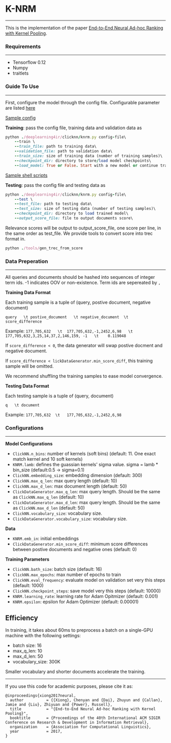 # K-NRM
---
This is the implementation of the paper [End-to-End Neural Ad-hoc Ranking with Kernel Pooling](http://www.cs.cmu.edu/~zhuyund/papers/end-end-neural.pdf).

### Requirements
---
- Tensorflow 0.12
- Numpy
- traitlets

### Guide To Use
---
First, configure the model through the config file. Configurable parameter are listed [here](#configurations)

[Sample config](https://github.com/AdeDZY/K-NRM/blob/master/sogou.knrm.config)

**Training**: pass the config file, training data and validation data as
```ruby
python ./deeplearning4ir/clicknn/knrm.py config-file\
    --train \
    --train_file: path to training data\
    --validation_file: path to validation data\
    --train_size: size of training data (number of training samples)\
    --checkpoint_dir: directory to store/load model checkpoints\ 
    --load_model: True or False. Start with a new model or continue training
```

[Sample shell scripts](https://github.com/AdeDZY/K-NRM/blob/master/train-sogou-knrm.sh)

**Testing**: pass the config file and testing data as
```ruby
python ./deeplearning4ir/clicknn/knrm.py config-file\
    --test \
    --test_file: path to testing data\
    --test_size: size of testing data (number of testing samples)\
    --checkpoint_dir: directory to load trained model\
    --output_score_file: file to output documents score\

```
Relevance scores will be output to output_score_file, one score per line, in the same order as test_file.
We provide tools to convert score into trec format in.
```ruby
python ./tools/gen_trec_from_score
```

### Data Preperation
---
All queries and documents should be hashed into sequences of integer term ids. 
-1 indicates OOV or non-existence. Term ids are sepereated by `,`

**Training Data Format**

Each training sample is a tuple of (query, postive document, negative document)

`query   \t postive_document   \t negative_document  \t score_difference `

Example: `177,705,632   \t  177,705,632,-1,2452,6,98   \t  177,705,632,3,25,14,37,2,146,159, -1   \t    0.119048`

If `score_difference < 0`, the data generator will swap postive docment and negative document.

If `score_difference < lickDataGenerator.min_score_diff`, this training sample will be omitted.

We recommend shuffling the training samples to ease model convergence. 

**Testing Data Format**

Each testing sample is a tuple of (query, document)

`q   \t document`

Example: `177,705,632  \t   177,705,632,-1,2452,6,98`



### Configurations 
---

**Model Configurations**
- <code>ClickNN.n_bins</code>: number of kernels (soft bins) (default: 11. One exact match kernel and 10 soft kernels)
- <code>KNRM.lamb</code>: defines the guassian kernels' sigma value. sigma = lamb * bin_size (default:0.5 -> sigma=0.1)
- <code>ClickNN.embedding_size</code>: embedding dimension (default: 300)
- <code>ClickNN.max_q_len</code>: max query length (default: 10)
- <code>ClickNN.max_d_len</code>: max document length (default: 50)
- <code>ClickDataGenerator.max_q_len</code>: max query length. Should be the same as <code>ClickNN.max_q_len</code> (default: 10)
- <code>ClickDataGenerator.max_d_len</code>: max query length. Should be the same as <code>ClickNN.max_d_len</code> (default: 50)
- <code>ClickNN.vocabulary_size</code>: vocabulary size.
- <code>ClickDataGenerator.vocabulary_size</code>: vocabulary size.



**Data**
- <code>KNRM.emb_in</code>: initial embeddings
- <code>ClickDataGenerator.min_score_diff</code>: 
minimum score differences between postive documents and negative ones (default: 0)

**Training Parameters**
- <code>ClickNN.bath_size</code>: batch size (default: 16)
- <code>ClickNN.max_epochs</code>: max number of epochs to train
- <code>ClickNN.eval_frequency</code>: evaluate model on validation set very this steps (default: 1000)
- <code>ClickNN.checkpoint_steps</code>: save model very this steps (default: 10000)
- <code>KNRM.learning_rate</code>: learning rate for Adam Opitmizer (default: 0.001)
- <code>KNRM.epsilon</code>: epsilon for Adam Optimizer (default: 0.00001)

Efficiency
---
In training, it takes about 60ms to preprocess a batch on a single-GPU machine with the following settings:
- batch size: 16
- max_q_len: 10
- max_d_len: 50
- vocabulary_size: 300K

Smaller vocabulary and shorter documents accelerate the training.

---
If you use this code for academic purposes, please cite it as:

```
@inproceedings{xiong2017neural,
  author          = {{Xiong}, Chenyan and {Dai}, Zhuyun and {Callan}, Jamie and {Liu}, Zhiyuan and {Power}, Russell},
  title           = "{End-to-End Neural Ad-hoc Ranking with Kernel Pooling}",
  booktitle       = {Proceedings of the 40th International ACM SIGIR Conference on Research & Development in Information Retrieval},
  organization    = {Association for Computational Linguistics},
  year            = 2017,
}
```




